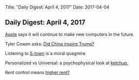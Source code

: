 Title: "Daily Digest: April 4, 2017" Date: 2017-04-04

## Daily Digest: April 4, 2017

[Apple][1] says it will continue to make new computers in the future.

Tyler Cowen asks: [Did China inspire Trump?][2]

Listening to [S-town][3] is a moral quagmire.

Personalized vs Universal: a psychophysical look at [ketchup.][4]

Rent control means [higher rent?][5]



[1]: https://daringfireball.net/2017/04/the_mac_pro_lives
[2]: https://www.bloomberg.com/view/articles/2017-04-03/china-s-success-explains-authoritarianism-s-allure
[3]: http://www.vox.com/culture/2017/3/30/15084224/s-town-review-controversial-podcast-privacy
[4]: http://www.newyorker.com/magazine/2004/09/06/the-ketchup-conundrum
[5]: http://www.cbc.ca/news/business/cibc-rent-control-1.4053228
